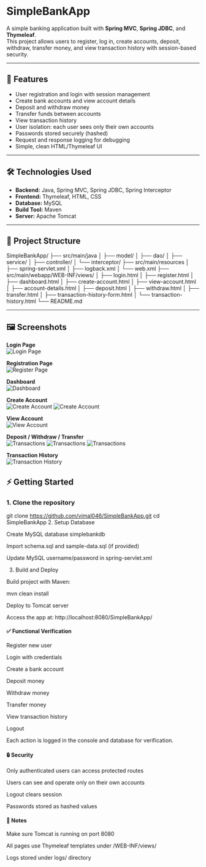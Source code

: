 # SimpleBankApp

A simple banking application built with **Spring MVC**, **Spring JDBC**, and **Thymeleaf**.  
This project allows users to register, log in, create accounts, deposit, withdraw, transfer money, and view transaction history with session-based security.

---

## 📌 Features

- User registration and login with session management
- Create bank accounts and view account details
- Deposit and withdraw money
- Transfer funds between accounts
- View transaction history
- User isolation: each user sees only their own accounts
- Passwords stored securely (hashed)
- Request and response logging for debugging
- Simple, clean HTML/Thymeleaf UI

---

## 🛠️ Technologies Used

- **Backend:** Java, Spring MVC, Spring JDBC, Spring Interceptor  
- **Frontend:** Thymeleaf, HTML, CSS  
- **Database:** MySQL  
- **Build Tool:** Maven  
- **Server:** Apache Tomcat  

---

## 📂 Project Structure
SimpleBankApp/
├── src/main/java
│ ├── model/
│ ├── dao/
│ ├── service/
│ ├── controller/
│ └── interceptor/
├── src/main/resources
│ ├── spring-servlet.xml
│ ├── logback.xml
│ └── web.xml
├── src/main/webapp/WEB-INF/views/
│ ├── login.html
│ ├── register.html
│ ├── dashboard.html
│ ├── create-account.html
│ ├── view-account.html
│ ├── account-details.html
│ ├── deposit.html
│ ├── withdraw.html
│ ├── transfer.html
│ ├── transaction-history-form.html
│ └── transaction-history.html
└── README.md


---

## 🖼️ Screenshots

**Login Page**  
![Login Page](screenshots/login.jpg)

**Registration Page**  
![Register Page](screenshots/register.jpg)

**Dashboard**  
![Dashboard](screenshots/dashboard.jpg)

**Create Account**  
![Create Account](screenshots/create-account-1.jpg)
![Create Account](screenshots/create-account-2.jpg)

**View Account**  
![View Account](screenshots/view-account.jpg)

**Deposit / Withdraw / Transfer**  
![Transactions](screenshots/deposit.jpg)
![Transactions](screenshots/transfer.jpg)
![Transactions](screenshots/withdraw.jpg)

**Transaction History**  
![Transaction History](screenshots/history.jpg)


## ⚡ Getting Started

### 1. Clone the repository

git clone https://github.com/vimal046/SimpleBankApp.git
cd SimpleBankApp
2. Setup Database

Create MySQL database simplebankdb

Import schema.sql and sample-data.sql (if provided)

Update MySQL username/password in spring-servlet.xml

3. Build and Deploy

Build project with Maven:

mvn clean install

Deploy to Tomcat server

Access the app at: http://localhost:8080/SimpleBankApp/

#### ✅ Functional Verification

Register new user

Login with credentials

Create a bank account

Deposit money

Withdraw money

Transfer money

View transaction history

Logout

Each action is logged in the console and database for verification.

#### 🔒 Security

Only authenticated users can access protected routes

Users can see and operate only on their own accounts

Logout clears session

Passwords stored as hashed values

#### 📖 Notes

Make sure Tomcat is running on port 8080

All pages use Thymeleaf templates under /WEB-INF/views/

Logs stored under logs/ directory

